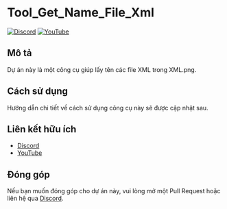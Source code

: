 # Tool_Get_Name_File_Xml

[![Discord](https://img.shields.io/badge/Discord-7289DA?style=for-the-badge&logo=discord&logoColor=white)](hhttps://discord.gg/cyrusteam)
[![YouTube](https://img.shields.io/badge/YouTube-FF0000?style=for-the-badge&logo=youtube&logoColor=white)](https://www.youtube.com/@pnkl1999)

## Mô tả
Dự án này là một công cụ giúp lấy tên các file XML trong XML.png.

## Cách sử dụng
Hướng dẫn chi tiết về cách sử dụng công cụ này sẽ được cập nhật sau.

## Liên kết hữu ích
- [Discord](https://discord.gg/cyrusteam)
- [YouTube](https://www.youtube.com/@pnkl1999)

## Đóng góp
Nếu bạn muốn đóng góp cho dự án này, vui lòng mở một Pull Request hoặc liên hệ qua [Discord](https://discord.gg/cyrusteam).
